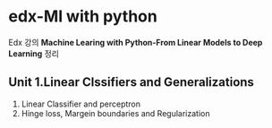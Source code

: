 # edx-Ml with python
Edx 강의 **Machine Learing with Python-From Linear Models to Deep Learning** 정리



## Unit 1.Linear Clssifiers and Generalizations

1. Linear Classifier and perceptron
2. Hinge loss, Margein boundaries and Regularization
